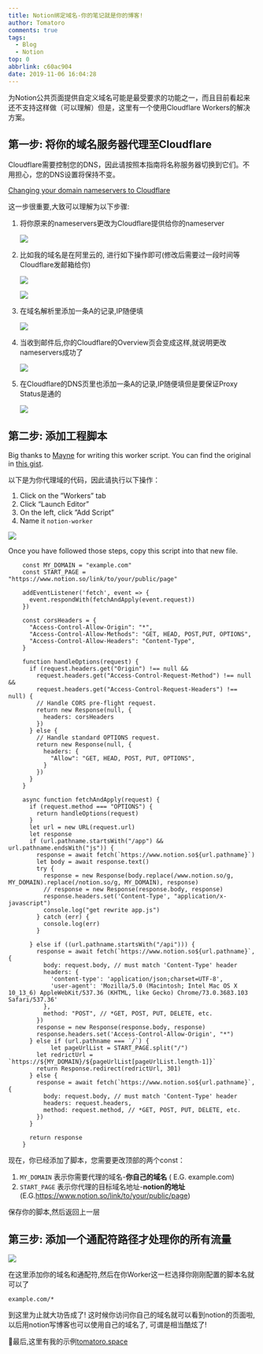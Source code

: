 ```yaml
---
title: Notion绑定域名-你的笔记就是你的博客!
author: Tomatoro
comments: true
tags:
  - Blog
  - Notion
top: 0
abbrlink: c60ac904
date: 2019-11-06 16:04:28
---
```


为Notion公共页面提供自定义域名可能是最受要求的功能之一，而且目前看起来还不支持这样做（可以理解）但是，这里有一个使用Cloudflare Workers的解决方案。

## 第一步: 将你的域名服务器代理至Cloudflare

Cloudflare需要控制您的DNS，因此请按照本指南将名称服务器切换到它们。不用担心，您的DNS设置将保持不变。

[Changing your domain nameservers to Cloudflare](https://support.cloudflare.com/hc/en-us/articles/205195708-Changing-your-domain-nameservers-to-Cloudflare)

<!-- more -->

这一步很重要,大致可以理解为以下步骤:

1. 将你原来的nameservers更改为Cloudflare提供给你的nameserver

   ![](https://tva1.sinaimg.cn/large/006y8mN6ly1g8odl22lx1j30q40e8jxk.jpg)

2. 比如我的域名是在阿里云的, 进行如下操作即可(修改后需要过一段时间等Cloudflare发邮箱给你)

   ![](https://tva1.sinaimg.cn/large/006y8mN6ly1g8odlue2awj326s0r8k9w.jpg)

   ![](https://tva1.sinaimg.cn/large/006y8mN6ly1g8odlzc9ofj31nw0sw487.jpg)

3. 在域名解析里添加一条A的记录,IP随便填

   ![](https://tva1.sinaimg.cn/large/006y8mN6ly1g8odm4hp7zj31tu0duwlq.jpg)

4. 当收到邮件后,你的Cloudflare的Overview页会变成这样,就说明更改nameservers成功了

   ![](https://tva1.sinaimg.cn/large/006y8mN6ly1g8odnejjxlj316u0gsag0.jpg)

5. 在Cloudflare的DNS页里也添加一条A的记录,IP随便填但是要保证Proxy Status是通的

   ![](https://tva1.sinaimg.cn/large/006y8mN6ly1g8odnkkaw5j31li0smtlp.jpg)

## 第二步: 添加工程脚本

Big thanks to [Mayne](http://github.com/mayneyao) for writing this worker script. You can find the original in [this gist](https://gist.github.com/mayneyao/b9fefc9625b76f70488e5d8c2a99315d).

以下是为你代理域的代码，因此请执行以下操作：

1. Click on the ”Workers” tab
2. Click “Launch Editor”
3. On the left, click ”Add Script”
4. Name it `notion-worker`

![](https://tva1.sinaimg.cn/large/006y8mN6ly1g8odnqlau3j31lg0s04cz.jpg)

Once you have followed those steps, copy this script into that new file. 
``` JS
    const MY_DOMAIN = "example.com"
    const START_PAGE = "https://www.notion.so/link/to/your/public/page"
    
    addEventListener('fetch', event => {
      event.respondWith(fetchAndApply(event.request))
    })
    
    const corsHeaders = {
      "Access-Control-Allow-Origin": "*",
      "Access-Control-Allow-Methods": "GET, HEAD, POST,PUT, OPTIONS",
      "Access-Control-Allow-Headers": "Content-Type",
    }
    
    function handleOptions(request) {
      if (request.headers.get("Origin") !== null &&
        request.headers.get("Access-Control-Request-Method") !== null &&
        request.headers.get("Access-Control-Request-Headers") !== null) {
        // Handle CORS pre-flight request.
        return new Response(null, {
          headers: corsHeaders
        })
      } else {
        // Handle standard OPTIONS request.
        return new Response(null, {
          headers: {
            "Allow": "GET, HEAD, POST, PUT, OPTIONS",
          }
        })
      }
    }
    
    async function fetchAndApply(request) {
      if (request.method === "OPTIONS") {
        return handleOptions(request)
      }
      let url = new URL(request.url)
      let response
      if (url.pathname.startsWith("/app") && url.pathname.endsWith("js")) {
        response = await fetch(`https://www.notion.so${url.pathname}`)
        let body = await response.text()
        try {
          response = new Response(body.replace(/www.notion.so/g, MY_DOMAIN).replace(/notion.so/g, MY_DOMAIN), response)
          // response = new Response(response.body, response)
          response.headers.set('Content-Type', "application/x-javascript")
          console.log("get rewrite app.js")
        } catch (err) {
          console.log(err)
        }
    
      } else if ((url.pathname.startsWith("/api"))) {
        response = await fetch(`https://www.notion.so${url.pathname}`, {
          body: request.body, // must match 'Content-Type' header
          headers: {
            'content-type': 'application/json;charset=UTF-8',
            'user-agent': 'Mozilla/5.0 (Macintosh; Intel Mac OS X 10_13_6) AppleWebKit/537.36 (KHTML, like Gecko) Chrome/73.0.3683.103 Safari/537.36'
          },
          method: "POST", // *GET, POST, PUT, DELETE, etc.
        })
        response = new Response(response.body, response)
        response.headers.set('Access-Control-Allow-Origin', "*")
      } else if (url.pathname === `/`) {
    		let pageUrlList = START_PAGE.split("/")
        let redrictUrl = `https://${MY_DOMAIN}/${pageUrlList[pageUrlList.length-1]}`
        return Response.redirect(redrictUrl, 301)
      } else {
        response = await fetch(`https://www.notion.so${url.pathname}`, {
          body: request.body, // must match 'Content-Type' header
          headers: request.headers,
          method: request.method, // *GET, POST, PUT, DELETE, etc.
        })
      }
    
      return response
    }
```

现在，你已经添加了脚本，您需要更改顶部的两个const：

1.  `MY_DOMAIN` 表示你需要代理的域名-**你自己的域名** ( E.G. example.com) 
2.  `START_PAGE` 表示你代理的目标域名地址-**notion的地址**(E.G.https://www.notion.so/link/to/your/public/page)

保存你的脚本,然后返回上一层

## 第三步: 添加一个通配符路径才处理你的所有流量

![](https://tva1.sinaimg.cn/large/006y8mN6ly1g8odnxcesuj31cu0u0wup.jpg)

在这里添加你的域名和通配符,然后在你Worker这一栏选择你刚刚配置的脚本名就可以了

    example.com/*

到这里为止就大功告成了! 这时候你访问你自己的域名就可以看到notion的页面啦, 以后用notion写博客也可以使用自己的域名了, 可谓是相当酷炫了! 

💎最后,这里有我的示例[tomatoro.space](https://tomatoro.space)
